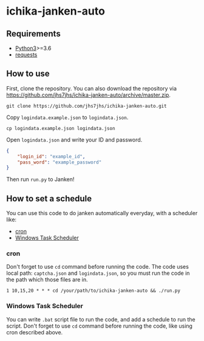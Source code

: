 # ichika-janken-auto

## Requirements

- [Python3](https://www.python.org/)>=3.6
- [requests](https://requests.readthedocs.io/en/master/)

## How to use

First, clone the repository.
You can also download the repository via https://github.com/jhs7jhs/ichika-janken-auto/archive/master.zip.
```shell
git clone https://github.com/jhs7jhs/ichika-janken-auto.git
```

Copy `logindata.example.json` to `logindata.json`.
```shell
cp logindata.example.json logindata.json
```

Open `logindata.json` and write your ID and password.
```json
{
    "login_id": "example_id",
    "pass_word": "example_password"
}
```

Then run `run.py` to Janken!

## How to set a schedule

You can use this code to do janken automatically everyday, with a scheduler like:

- [cron](https://en.wikipedia.org/wiki/Cron)
- [Windows Task Scheduler](https://en.wikipedia.org/wiki/Windows_Task_Scheduler)

### cron

Don't forget to use `cd` command before running the code.
The code uses local path: `captcha.json` and `logindata.json`, so you must run the code in the path which those files are in.
```
1 10,15,20 * * * cd /your/path/to/ichika-janken-auto && ./run.py
```

### Windows Task Scheduler

You can write `.bat` script file to run the code, and add a schedule to run the script.
Don't forget to use `cd` command before running the code, like using cron described above.